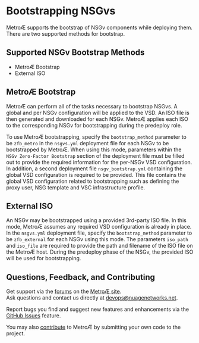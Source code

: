 # Bootstrapping NSGvs

MetroÆ supports the bootstrap of NSGv components while deploying them.  There are two supported methods for bootstrap.

## Supported NSGv Bootstrap Methods
* MetroÆ Bootstrap
* External ISO

## MetroÆ Bootstrap
MetroÆ can perform all of the tasks necessary to bootstrap NSGvs.  A global and per NSGv configuration will be applied to the VSD.  An ISO file is then generated and downloaded for each NSGv.  MetroÆ applies each ISO to the corresponding NSGv for bootstrapping during the predeploy role.

To use MetroÆ bootstrapping, specify the `bootstrap_method` parameter to be `zfb_metro` in the `nsgvs.yml` deployment file for each NSGv to be bootstrapped by MetroÆ.  When using this mode, parameters within the `NSGv Zero-Factor Bootstrap` section of the deployment file must be filled out to provide the required information for the per-NSGv VSD configuration.  In addition, a second deployment file `nsgv_bootstrap.yml` containing the global VSD configuration is required to be provided.  This file contains the global VSD configuration related to bootstrapping such as defining the proxy user, NSG template and VSC infrastructure profile.

## External ISO
An NSGv may be bootstrapped using a provided 3rd-party ISO file.  In this mode, MetroÆ assumes any required VSD configuration is already in place.  In the `nsgvs.yml` deployment file, specify the `bootstrap_method` parameter to be `zfb_external` for each NSGv using this mode.  The parameters `iso_path` and `iso_file` are required to provide the path and filename of the ISO file on the MetroÆ host.  During the predeploy phase of the NSGv, the provided ISO will be used for bootstrapping.

## Questions, Feedback, and Contributing  
Get support via the [forums](https://devops.nuagenetworks.net/forums/) on the [MetroÆ site](https://devops.nuagenetworks.net/).  
Ask questions and contact us directly at [devops@nuagenetworks.net](mailto:deveops@nuagenetworks.net "send email to nuage-metro project").  

Report bugs you find and suggest new features and enhancements via the [GitHub Issues](https://github.com/nuagenetworks/nuage-metro/issues "nuage-metro issues") feature.

You may also [contribute](../CONTRIBUTING.md) to MetroÆ by submitting your own code to the project.
